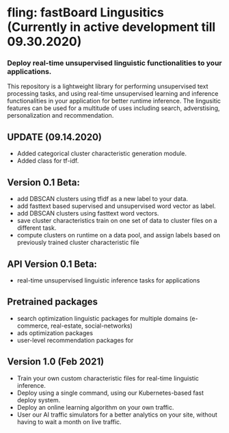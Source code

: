 # fling: fastBoard Lingusitics (Currently in active development till 09.30.2020)
### Deploy real-time unsupervised linguistic functionalities to your applications. 

This repository is a lightweight library for performing unsupervised text processing tasks, and using real-time unsupervised learning and inference functionalities in your application for better runtime inference. The lingusitic features can be used for a multitude of uses including search, adverstising, personalization and recommendation. 

## UPDATE (09.14.2020)
- Added categorical cluster characteristic generation module.
- Added class for tf-idf.

## Version 0.1 Beta:
- add DBSCAN clusters using tfidf as a new label to your data.
- add fasttext based supervised and unsupervised word vector as label.
- add DBSCAN clusters using fasttext word vectors.
- save cluster characteristics train on one set of data to cluster files on a different task.
- compute clusters on runtime on a data pool, and assign labels based on previously trained cluster characteristic file 

## API Version 0.1 Beta:
- real-time unsupervised linguistic inference tasks for applications

## Pretrained packages
- search optimization linguistic packages for multiple domains (e-commerce, real-estate, social-networks)
- ads optimization packages
- user-level recommendation packages for 


## Version 1.0 (Feb 2021)
- Train your own custom characteristic files for real-time linguistic inference.
- Deploy using a single command, using our Kubernetes-based fast deploy system.
- Deploy an online learning algorithm on your own traffic.
- User our AI traffic simulators for a better analytics on your site, without having to wait a month on live traffic.  
